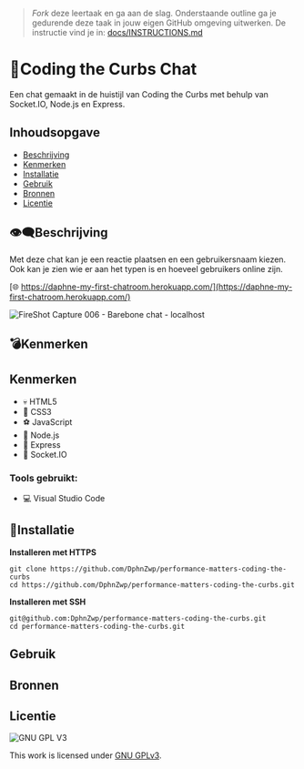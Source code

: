> _Fork_ deze leertaak en ga aan de slag. Onderstaande outline ga je gedurende deze taak in jouw eigen GitHub omgeving uitwerken. De instructie vind je in: [docs/INSTRUCTIONS.md](docs/INSTRUCTIONS.md)

# 💬Coding the Curbs Chat
Een chat gemaakt in de huistijl van Coding the Curbs met behulp van Socket.IO, Node.js en Express.

## Inhoudsopgave

  * [Beschrijving](#beschrijving)
  * [Kenmerken](#kenmerken)
  * [Installatie](#installatie)
  * [Gebruik](#gebruik)
  * [Bronnen](#bronnen)
  * [Licentie](#licentie)

## 👁️‍🗨️Beschrijving
Met deze chat kan je een reactie plaatsen en een gebruikersnaam kiezen. Ook kan je zien wie er aan het typen is en hoeveel gebruikers online zijn.

[🌐 https://daphne-my-first-chatroom.herokuapp.com/](https://daphne-my-first-chatroom.herokuapp.com/)

![FireShot Capture 006 - Barebone chat - localhost](https://user-images.githubusercontent.com/69635977/170892796-36086df7-8bd3-4576-aa79-190be88f4e54.png)

## 💣Kenmerken
<!-- Bij Kenmerken staat welke technieken zijn gebruikt en hoe. Wat is de HTML structuur? Wat zijn de belangrijkste dingen in CSS? Wat is er met Javascript gedaan en hoe? Misschien heb je een framwork of library gebruikt? -->
## Kenmerken
- 💀 HTML5
- 🧍 CSS3
- ⚽ JavaScript
- 🐸 Node.js
- 🥇 Express
- 🤳 Socket.IO

### Tools gebruikt:
- 💻 Visual Studio Code

## 💫Installatie

**Installeren met HTTPS**

```
git clone https://github.com/DphnZwp/performance-matters-coding-the-curbs
cd https://github.com/DphnZwp/performance-matters-coding-the-curbs.git
```

**Installeren met SSH**
```
git@github.com:DphnZwp/performance-matters-coding-the-curbs.git
cd performance-matters-coding-the-curbs.git

```

## Gebruik

## Bronnen

## Licentie

![GNU GPL V3](https://www.gnu.org/graphics/gplv3-127x51.png)

This work is licensed under [GNU GPLv3](./LICENSE).
